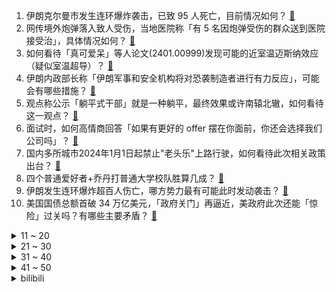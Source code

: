 1. 伊朗克尔曼市发生连环爆炸袭击，已致 95 人死亡，目前情况如何？ [:link:](https://www.zhihu.com/question/637875013)
2. 网传境外炮弹落入致人受伤，当地医院称「有 5 名因炮弹受伤的群众送到医院接受治」，具体情况如何？ [:link:](https://www.zhihu.com/question/637858551)
3. 如何看待「真可爱呆」等人论文(2401.00999)发现可能的近室温迈斯纳效应（疑似室温超导）？ [:link:](https://www.zhihu.com/question/637763289)
4. 伊朗内政部长称「伊朗军事和安全机构将对恐袭制造者进行有力反应」，可能会有哪些措施？ [:link:](https://www.zhihu.com/question/637902958)
5. 观点称公示「躺平式干部」就是一种躺平，最终效果或许南辕北辙，如何看待这一观点？ [:link:](https://www.zhihu.com/question/637812033)
6. 面试时，如何高情商回答「如果有更好的 offer 摆在你面前，你还会选择我们公司吗」？ [:link:](https://www.zhihu.com/question/637297593)
7. 国内多所城市2024年1月1日起禁止"老头乐"上路行驶，如何看待此次相关政策出台？ [:link:](https://www.zhihu.com/question/637541302)
8. 四个普通爱好者+乔丹打普通大学校队胜算几成？ [:link:](https://www.zhihu.com/question/635313297)
9. 伊朗发生连环爆炸超百人伤亡，哪方势力最有可能此时发动袭击？ [:link:](https://www.zhihu.com/question/637908945)
10. 美国国债总额首破 34 万亿美元，「政府关门」再逼近，美政府此次还能「惊险」过关吗？有哪些主要矛盾？ [:link:](https://www.zhihu.com/question/637791149)
<details>
<summary>11 ~ 20</summary>

11. 为什么中了子弹要马上把子弹取出，子弹留在体内会有什么不利吗？ [:link:](https://www.zhihu.com/question/26692055)
12. 为什么感觉现代偶像剧总是比古偶难爆？ [:link:](https://www.zhihu.com/question/636451227)
13. 为什么没有听说支付宝被黑客攻陷，修改支付宝上面的余额? [:link:](https://www.zhihu.com/question/635870995)
14. 电影《年会不能停！》里皮特总挂在嘴边的「颗粒度」是什么意思？ [:link:](https://www.zhihu.com/question/637531337)
15. 为什么爸妈在做饭的时候非常喜欢让小孩来剥蒜? [:link:](https://www.zhihu.com/question/635136667)
16. 以色列空袭黎巴嫩首都，哈马斯政治局副主席身亡，以方此举哪些信息值得关注？是否会引爆中东「震撼弹」？ [:link:](https://www.zhihu.com/question/637774918)
17. 哈尔滨市政府提醒宾馆酒店珍惜「出圈」机遇，不盲目调整价格，如何看待哈尔滨的「出圈」？有哪些值得总结？ [:link:](https://www.zhihu.com/question/637803455)
18. 年轻人是该多存钱，还是及时行乐? [:link:](https://www.zhihu.com/question/636622105)
19. 特斯拉 2023 年交付 181 万辆电动车，同比增长 38%，哪些信息值得关注？ [:link:](https://www.zhihu.com/question/637802452)
20. 日本航空事故通话记录公布，撞机发生前机场空管未允许日本海上保安厅飞机进入跑道，相关人员将如何处置？ [:link:](https://www.zhihu.com/question/637829376)
</details>
<details>
<summary>21 ~ 30</summary>

21. 如何看待 2023 年四季度 38 城平均招聘薪酬超 1 万元？月薪 1 万在你的城市属于什么水平？ [:link:](https://www.zhihu.com/question/637798409)
22. 《少女前线2：追放》的剧情与《少女前线》的剧情对比质量如何？ [:link:](https://www.zhihu.com/question/637607722)
23. 高校老师的主要任务是科研还是教学? [:link:](https://www.zhihu.com/question/634236167)
24. 1 月 3 日沪指震荡反弹涨 0.17%，煤炭等周期股集体走强，MR 板块大幅退潮，如何看待今日行情？ [:link:](https://www.zhihu.com/question/637808889)
25. 为什么觉得长相思并不“大女主”? [:link:](https://www.zhihu.com/question/635631853)
26. 对你而言，自行车是一个运动装备还是一个交通工具？ [:link:](https://www.zhihu.com/question/634981254)
27. 为什么上课能听懂，自己做题却不会？ [:link:](https://www.zhihu.com/question/637197561)
28. 为什么人到中年就容易发胖？ [:link:](https://www.zhihu.com/question/635464277)
29. 电视剧《繁花》中的上海是港人眼中的上海，还是沪人眼中的上海？ [:link:](https://www.zhihu.com/question/637454693)
30. 中国足协出台职业俱乐部新规，允许冠名、有条件接受迁移、中超单场可上 5 外援，如何看待此事？ [:link:](https://www.zhihu.com/question/637770001)
</details>
<details>
<summary>31 ~ 40</summary>

31. 电视剧《繁花》有哪些金句？ [:link:](https://www.zhihu.com/question/637599466)
32. 长期运动健身的人，会更自信吗？ [:link:](https://www.zhihu.com/question/636904932)
33. 23-24 赛季 NBA魔术 115:121 勇士，如何评价这场比赛？ [:link:](https://www.zhihu.com/question/637769570)
34. 媒体报道称比亚迪季度电动汽车销量首次超越特斯拉，哪些原因导致的？中国车企能否引领未来电车行业？ [:link:](https://www.zhihu.com/question/637785493)
35. 2023 年我国最热和最冷纪录均被刷新，最低零下 53℃，最高 52.2℃，未来极端天气会频繁出现吗？ [:link:](https://www.zhihu.com/question/637780987)
36. 美国哈佛大学校长盖伊宣布辞职 ，成为该校历史上任期最短的校长，哪些信息值得关注？ [:link:](https://www.zhihu.com/question/637757314)
37. 哈马斯二号人物遇袭身亡，哈马斯称将冻结与以色列的「任何谈判」，后续局势会如何发展？ [:link:](https://www.zhihu.com/question/637750227)
38. 新年即将到来，有哪些超值好品年货推荐？有哪些高质量「送礼攻略」分享？ [:link:](https://www.zhihu.com/question/575487856)
39. 2023 德玛西亚杯半决赛 BLG 3:0 轻取NIP挺进决赛，如何评价这场比赛？ [:link:](https://www.zhihu.com/question/637829735)
40. 哈尔滨市政府明确要求「珍惜哈市旅游市场升温机遇，宾馆酒店不盲目调价、不虚高标价」，哪些信息值得关注？ [:link:](https://www.zhihu.com/question/637819962)
</details>
<details>
<summary>41 ~ 50</summary>

41. 「尔滨你让我感到陌生」是什么梗？哈尔滨旅游爆火，到底做对了什么？ [:link:](https://www.zhihu.com/question/637637059)
42. 上海调整本市住房公积金个人住房贷款政策，哪些信息值得关注？将产生哪些影响？ [:link:](https://www.zhihu.com/question/637662358)
43. 日本石川县能登地区地震已致 73 人死亡，目前救援情况如何？有哪些难点？ [:link:](https://www.zhihu.com/question/637836901)
44. 报道称尹锡悦再就李在明遇袭发声，将该事件定性为「恐怖袭击」，哪些信息值得关注？ [:link:](https://www.zhihu.com/question/637828776)
45. 美股三大指数集体低开，热门中概股普跌，理想汽车跌逾4%，哪些信息值得关注？ [:link:](https://www.zhihu.com/question/637755181)
46. 颂钵成为都市人最新的失眠疗愈？它真的有用吗？反应出了哪些问题？ [:link:](https://www.zhihu.com/question/637822712)
47. 油价 2024 年首调，加满一箱油多花约 8 元，将带来哪些影响？ [:link:](https://www.zhihu.com/question/637821580)
48. 2024年新能源电动汽车能不能竞争到500公里只需10万元以内？ [:link:](https://www.zhihu.com/question/619328028)
49. 男子患胃癌发现一家 5 口全感染幽门螺杆菌（HP），HP 感染与胃癌有直接的因果关系吗？ [:link:](https://www.zhihu.com/question/637625911)
50. 古代的酒到底多少度？ [:link:](https://www.zhihu.com/question/556807506)
</details><details>
<summary>bilibili</summary>

</details>